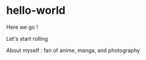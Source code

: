 # hello-world
Here we go !

Let's start rolling

About myself : fan of anime, manga, and photography
